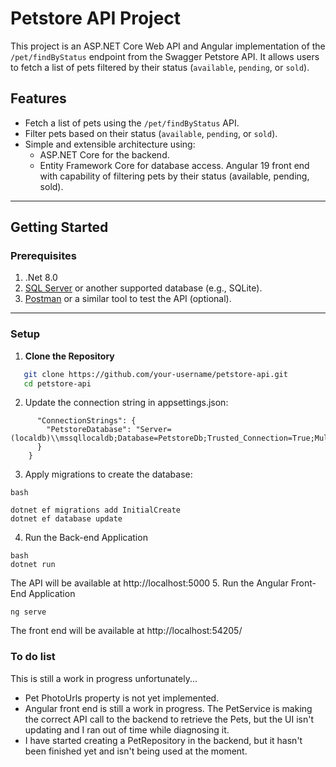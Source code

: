 # **Petstore API Project**

This project is an ASP.NET Core Web API and Angular implementation of the `/pet/findByStatus` endpoint from the Swagger Petstore API. It allows users to fetch a list of pets filtered by their status (`available`, `pending`, or `sold`).

## **Features**

- Fetch a list of pets using the `/pet/findByStatus` API.
- Filter pets based on their status (`available`, `pending`, or `sold`).
- Simple and extensible architecture using:
  - ASP.NET Core for the backend.
  - Entity Framework Core for database access.
    Angular 19 front end with capability of filtering pets by their status (available, pending, sold).

---

## **Getting Started**

### **Prerequisites**

1. .Net 8.0
2. [SQL Server](https://www.microsoft.com/en-us/sql-server/sql-server-downloads) or another supported database (e.g., SQLite).
3. [Postman](https://www.postman.com/) or a similar tool to test the API (optional).

---

### **Setup**

1. **Clone the Repository**
```bash
   git clone https://github.com/your-username/petstore-api.git
   cd petstore-api
```
2. Update the connection string in appsettings.json:
```{
      "ConnectionStrings": {
        "PetstoreDatabase": "Server=(localdb)\\mssqllocaldb;Database=PetstoreDb;Trusted_Connection=True;MultipleActiveResultSets=true"
      }
    }
```
3. Apply migrations to create the database:
```
bash

dotnet ef migrations add InitialCreate
dotnet ef database update
```
4. Run the Back-end Application
```
bash
dotnet run
```
The API will be available at http://localhost:5000
5. Run the Angular Front-End Application
```
ng serve
```
The front end will be available at http://localhost:54205/

### To do list ###
This is still a work in progress unfortunately...
* Pet PhotoUrls property is not yet implemented.
* Angular front end is still a work in progress. The PetService is making the correct API call to the backend to retrieve the Pets, but the UI isn't updating and I ran out of time while diagnosing it.
* I have started creating a PetRepository in the backend, but it hasn't been finished yet and isn't being used at the moment.

  
  
